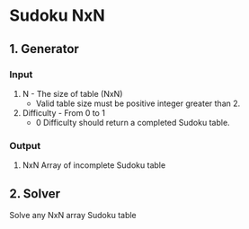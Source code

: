 # Sudoku NxN

## 1. Generator
### Input
1. N - The size of table (NxN)
    - Valid table size must be positive integer greater than 2.
2. Difficulty - From 0 to 1
    - 0 Difficulty should return a completed Sudoku table.
### Output
1. NxN Array of incomplete Sudoku table
## 2. Solver
Solve any NxN array Sudoku table


